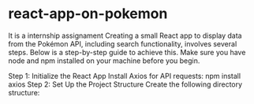 # react-app-on-pokemon
It is a internship assignament
Creating a small React app to display data from the Pokémon API, including search functionality, involves several steps. Below is a step-by-step guide to achieve this. Make sure you have node and npm installed on your machine before you begin.

Step 1: Initialize the React App
Install Axios for API requests:
npm install axios
Step 2: Set Up the Project Structure
Create the following directory structure:
